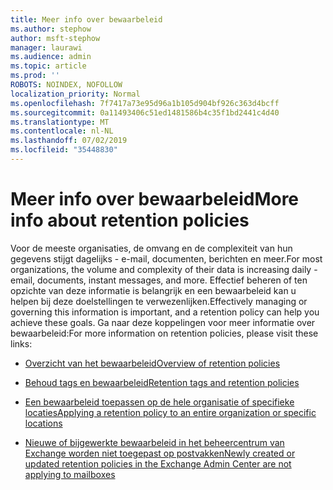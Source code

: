 ```yaml
---
title: Meer info over bewaarbeleid
ms.author: stephow
author: msft-stephow
manager: laurawi
ms.audience: admin
ms.topic: article
ms.prod: ''
ROBOTS: NOINDEX, NOFOLLOW
localization_priority: Normal
ms.openlocfilehash: 7f7417a73e95d96a1b105d904bf926c363d4bcff
ms.sourcegitcommit: 0a11493406c51ed1481586b4c35f1bd2441c4d40
ms.translationtype: MT
ms.contentlocale: nl-NL
ms.lasthandoff: 07/02/2019
ms.locfileid: "35448830"
---
```

# <a name="more-info-about-retention-policies"></a><span data-ttu-id="d6084-102">Meer info over bewaarbeleid</span><span class="sxs-lookup"><span data-stu-id="d6084-102">More info about retention policies</span></span>

<span data-ttu-id="d6084-103">Voor de meeste organisaties, de omvang en de complexiteit van hun gegevens stijgt dagelijks - e-mail, documenten, berichten en meer.</span><span class="sxs-lookup"><span data-stu-id="d6084-103">For most organizations, the volume and complexity of their data is increasing daily - email, documents, instant messages, and more.</span></span>
<span data-ttu-id="d6084-104">Effectief beheren of ten opzichte van deze informatie is belangrijk en een bewaarbeleid kan u helpen bij deze doelstellingen te verwezenlijken.</span><span class="sxs-lookup"><span data-stu-id="d6084-104">Effectively managing or governing this information is important, and a retention policy can help you achieve these goals.</span></span> <span data-ttu-id="d6084-105">Ga naar deze koppelingen voor meer informatie over bewaarbeleid:</span><span class="sxs-lookup"><span data-stu-id="d6084-105">For more information on retention policies, please visit these links:</span></span>

- [<span data-ttu-id="d6084-106">Overzicht van het bewaarbeleid</span><span class="sxs-lookup"><span data-stu-id="d6084-106">Overview of retention policies</span></span>](https://docs.microsoft.com/office365/securitycompliance/retention-policies)

- [<span data-ttu-id="d6084-107">Behoud tags en bewaarbeleid</span><span class="sxs-lookup"><span data-stu-id="d6084-107">Retention tags and retention policies</span></span>](https://docs.microsoft.com/exchange/security-and-compliance/messaging-records-management/retention-tags-and-policies)

- [<span data-ttu-id="d6084-108">Een bewaarbeleid toepassen op de hele organisatie of specifieke locaties</span><span class="sxs-lookup"><span data-stu-id="d6084-108">Applying a retention policy to an entire organization or specific locations</span></span>](https://docs.microsoft.com/office365/securitycompliance/retention-policies#applying-a-retention-policy-to-an-entire-organization-or-specific-locations)

- [<span data-ttu-id="d6084-109">Nieuwe of bijgewerkte bewaarbeleid in het beheercentrum van Exchange worden niet toegepast op postvakken</span><span class="sxs-lookup"><span data-stu-id="d6084-109">Newly created or updated retention policies in the Exchange Admin Center are not applying to mailboxes</span></span>](https://docs.microsoft.com/alchemyinsights/retention-policies-in-exchange-admin-center-not-working)

